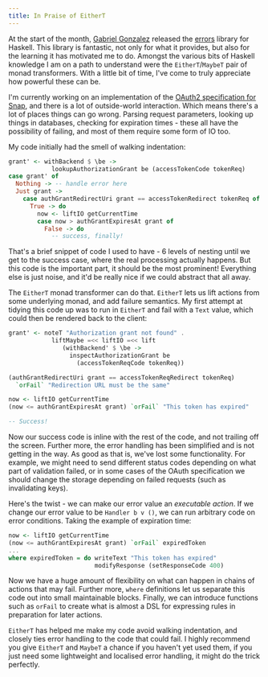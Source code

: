 ```yaml
---
title: In Praise of EitherT
---
```


At the start of the month, [Gabriel Gonzalez](http://www.haskellforall.com/)
released the [errors](http://hackage.haskell.org/package/errors) library for
Haskell. This library is fantastic, not only for what it provides, but also for
the learning it has motivated me to do. Amongst the various bits of Haskell
knowledge I am on a path to understand were the `EitherT`/`MaybeT` pair of monad
transformers. With a little bit of time, I've come to truly appreciate how
powerful these can be.

I'm currently working on an implementation of the
[OAuth2 specification for Snap](https://github.com/ocharles/snaplet-oauth2), and
there is a lot of outside-world interaction. Which means there's a lot of places
things can go wrong. Parsing request parameters, looking up things in databases,
checking for expiration times - these all have the possibility of failing, and
most of them require some form of IO too.

My code initially had the smell of walking indentation:

```haskell
grant' <- withBackend $ \be ->
            lookupAuthorizationGrant be (accessTokenCode tokenReq)
case grant' of
  Nothing -> -- handle error here
  Just grant ->
    case authGrantRedirectUri grant == accessTokenRedirect tokenReq of
      True -> do
        now <- liftIO getCurrentTime
        case now > authGrantExpiresAt grant of
          False -> do
            -- success, finally!
```

That's a brief snippet of code I used to have - 6 levels of nesting until we get
to the success case, where the real processing actually happens. But this code
is the important part, it should be the most prominent! Everything else is just
noise, and it'd be really nice if we could abstract that all away.

The `EitherT` monad transformer can do that. `EitherT` lets us lift actions from
some underlying monad, and add failure semantics. My first attempt at tidying
this code up was to run in `EitherT` and fail with a `Text` value, which could
then be rendered back to the client:

```haskell
grant' <- noteT "Authorization grant not found" .
            liftMaybe =<< liftIO =<< lift
               (withBackend' $ \be ->
                 inspectAuthorizationGrant be
                   (accessTokenReqCode tokenReq))

(authGrantRedirectUri grant == accessTokenReqRedirect tokenReq)
  `orFail` "Redirection URL must be the same"

now <- liftIO getCurrentTime
(now <= authGrantExpiresAt grant) `orFail` "This token has expired"

-- Success!
```

Now our success code is inline with the rest of the code, and not trailing off
the screen. Further more, the error handling has been simplified and is not
getting in the way. As good as that is, we've lost some functionality. For
example, we might need to send different status codes depending on what part of
validation failed, or in some cases of the OAuth specification we should change
the storage depending on failed requests (such as invalidating keys).

Here's the twist - we can make our error value an *executable action*. If we
change our error value to be `Handler b v ()`, we can run arbitrary code on
error conditions. Taking the example of expiration time:

```haskell
now <- liftIO getCurrentTime
(now <= authGrantExpiresAt grant) `orFail` expiredToken
...
where expiredToken = do writeText "This token has expired"
                        modifyResponse (setResponseCode 400)
```

Now we have a huge amount of flexibility on what can happen in chains of actions
that may fail. Further more, `where` definitions let us separate this code out
into small maintainable blocks. Finally, we can introduce functions such as
`orFail` to create what is almost a DSL for expressing rules in preparation for
later actions.

`EitherT` has helped me make my code avoid walking indentation, and closely ties
error handling to the code that could fail. I highly recommend you give
`EitherT` and `MaybeT` a chance if you haven't yet used them, if you just need
some lightweight and localised error handling, it might do the trick perfectly.
